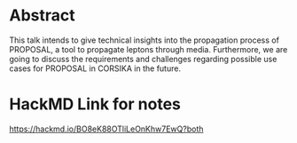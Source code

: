 # Abstract
This talk intends to give technical insights into the propagation process of PROPOSAL, a tool to propagate leptons through media. Furthermore, we are going to discuss the requirements and challenges regarding possible use cases for PROPOSAL in CORSIKA in the future.

# HackMD Link for notes
https://hackmd.io/BO8eK88OTliLeOnKhw7EwQ?both

